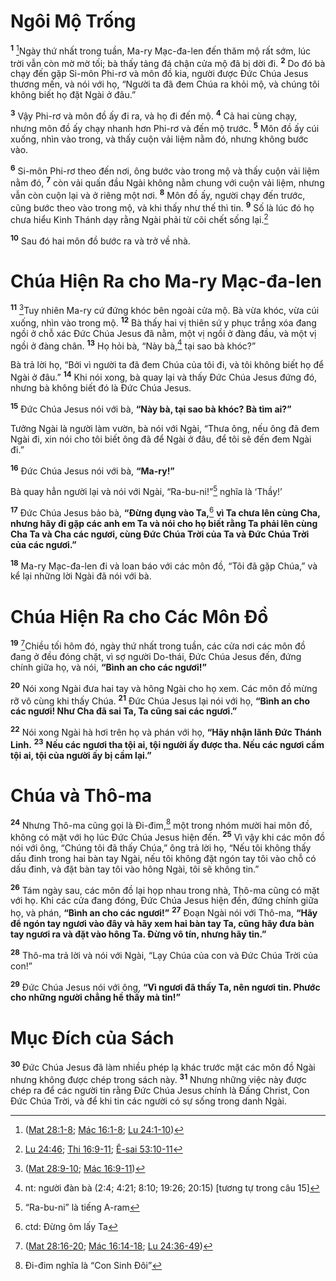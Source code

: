# Ngôi Mộ Trống

<sup><b>1</b></sup> [^1@-b29379b6-af02-4314-8d14-5efa65bf5ace]Ngày thứ nhất trong tuần, Ma-ry Mạc-đa-len đến thăm mộ rất sớm, lúc trời vẫn còn mờ mờ tối; bà thấy tảng đá chận cửa mộ đã bị dời đi. <sup><b>2</b></sup> Do đó bà chạy đến gặp Si-môn Phi-rơ và môn đồ kia, người được Ðức Chúa Jesus thương mến, và nói với họ, “Người ta đã đem Chúa ra khỏi mộ, và chúng tôi không biết họ đặt Ngài ở đâu.”

<sup><b>3</b></sup> Vậy Phi-rơ và môn đồ ấy đi ra, và họ đi đến mộ. <sup><b>4</b></sup> Cả hai cùng chạy, nhưng môn đồ ấy chạy nhanh hơn Phi-rơ và đến mộ trước. <sup><b>5</b></sup> Môn đồ ấy cúi xuống, nhìn vào trong, và thấy cuộn vải liệm nằm đó, nhưng không bước vào.

<sup><b>6</b></sup> Si-môn Phi-rơ theo đến nơi, ông bước vào trong mộ và thấy cuộn vải liệm nằm đó, <sup><b>7</b></sup> còn vải quấn đầu Ngài không nằm chung với cuộn vải liệm, nhưng vẫn còn cuộn lại và ở riêng một nơi. <sup><b>8</b></sup> Môn đồ ấy, người chạy đến trước, cũng bước theo vào trong mộ, và khi thấy như thế thì tin. <sup><b>9</b></sup> Số là lúc đó họ chưa hiểu Kinh Thánh dạy rằng Ngài phải từ cõi chết sống lại.[^2@-b29379b6-af02-4314-8d14-5efa65bf5ace]

<sup><b>10</b></sup> Sau đó hai môn đồ bước ra và trở về nhà.

# Chúa Hiện Ra cho Ma-ry Mạc-đa-len

<sup><b>11</b></sup> [^3@-b29379b6-af02-4314-8d14-5efa65bf5ace]Tuy nhiên Ma-ry cứ đứng khóc bên ngoài cửa mộ. Bà vừa khóc, vừa cúi xuống, nhìn vào trong mộ. <sup><b>12</b></sup> Bà thấy hai vị thiên sứ y phục trắng xóa đang ngồi ở chỗ xác Ðức Chúa Jesus đã nằm, một vị ngồi ở đàng đầu, và một vị ngồi ở đàng chân. <sup><b>13</b></sup> Họ hỏi bà, “Này bà,[^1-b29379b6-af02-4314-8d14-5efa65bf5ace] tại sao bà khóc?”

Bà trả lời họ, “Bởi vì người ta đã đem Chúa của tôi đi, và tôi không biết họ để Ngài ở đâu.” <sup><b>14</b></sup> Khi nói xong, bà quay lại và thấy Ðức Chúa Jesus đứng đó, nhưng bà không biết đó là Ðức Chúa Jesus.

<sup><b>15</b></sup> Ðức Chúa Jesus nói với bà, **“Này bà, tại sao bà khóc? Bà tìm ai?”**

Tưởng Ngài là người làm vườn, bà nói với Ngài, “Thưa ông, nếu ông đã đem Ngài đi, xin nói cho tôi biết ông đã để Ngài ở đâu, để tôi sẽ đến đem Ngài đi.”

<sup><b>16</b></sup> Ðức Chúa Jesus nói với bà, **“Ma-ry!”**

Bà quay hẳn người lại và nói với Ngài, “Ra-bu-ni!”[^2-b29379b6-af02-4314-8d14-5efa65bf5ace] nghĩa là ‘Thầy!’

<sup><b>17</b></sup> Ðức Chúa Jesus bảo bà, **“Ðừng đụng vào Ta,**[^3-b29379b6-af02-4314-8d14-5efa65bf5ace] **vì Ta chưa lên cùng Cha, nhưng hãy đi gặp các anh em Ta và nói cho họ biết rằng Ta phải lên cùng Cha Ta và Cha các ngươi, cùng Ðức Chúa Trời của Ta và Ðức Chúa Trời của các ngươi.”**

<sup><b>18</b></sup> Ma-ry Mạc-đa-len đi và loan báo với các môn đồ, “Tôi đã gặp Chúa,” và kể lại những lời Ngài đã nói với bà.

# Chúa Hiện Ra cho Các Môn Ðồ

<sup><b>19</b></sup> [^4@-b29379b6-af02-4314-8d14-5efa65bf5ace]Chiều tối hôm đó, ngày thứ nhất trong tuần, các cửa nơi các môn đồ đang ở đều đóng chặt, vì sợ người Do-thái, Ðức Chúa Jesus đến, đứng chính giữa họ, và nói, **“Bình an cho các ngươi!”**

<sup><b>20</b></sup> Nói xong Ngài đưa hai tay và hông Ngài cho họ xem. Các môn đồ mừng rỡ vô cùng khi thấy Chúa. <sup><b>21</b></sup> Ðức Chúa Jesus lại nói với họ, **“Bình an cho các ngươi! Như Cha đã sai Ta, Ta cũng sai các ngươi.”**

<sup><b>22</b></sup> Nói xong Ngài hà hơi trên họ và phán với họ, **“Hãy nhận lãnh Ðức Thánh Linh.** <sup><b>23</b></sup> **Nếu các ngươi tha tội ai, tội người ấy được tha. Nếu các ngươi cầm tội ai, tội của người ấy bị cầm lại.”**

# Chúa và Thô-ma

<sup><b>24</b></sup> Nhưng Thô-ma cũng gọi là Ði-đim,[^4-b29379b6-af02-4314-8d14-5efa65bf5ace] một trong nhóm mười hai môn đồ, không có mặt với họ lúc Ðức Chúa Jesus hiện đến. <sup><b>25</b></sup> Vì vậy khi các môn đồ nói với ông, “Chúng tôi đã thấy Chúa,” ông trả lời họ, “Nếu tôi không thấy dấu đinh trong hai bàn tay Ngài, nếu tôi không đặt ngón tay tôi vào chỗ có dấu đinh, và đặt bàn tay tôi vào hông Ngài, tôi sẽ không tin.”

<sup><b>26</b></sup> Tám ngày sau, các môn đồ lại họp nhau trong nhà, Thô-ma cũng có mặt với họ. Khi các cửa đang đóng, Ðức Chúa Jesus hiện đến, đứng chính giữa họ, và phán, **“Bình an cho các ngươi!”** <sup><b>27</b></sup> Ðoạn Ngài nói với Thô-ma, **“Hãy để ngón tay ngươi vào đây và hãy xem hai bàn tay Ta, cũng hãy đưa bàn tay ngươi ra và đặt vào hông Ta. Ðừng vô tín, nhưng hãy tin.”**

<sup><b>28</b></sup> Thô-ma trả lời và nói với Ngài, “Lạy Chúa của con và Ðức Chúa Trời của con!”

<sup><b>29</b></sup> Ðức Chúa Jesus nói với ông, **“Vì ngươi đã thấy Ta, nên ngươi tin. Phước cho những người chẳng hề thấy mà tin!”**

# Mục Ðích của Sách

<sup><b>30</b></sup> Ðức Chúa Jesus đã làm nhiều phép lạ khác trước mặt các môn đồ Ngài nhưng không được chép trong sách này. <sup><b>31</b></sup> Nhưng những việc này được chép ra để các người tin rằng Ðức Chúa Jesus chính là Ðấng Christ, Con Ðức Chúa Trời, và để khi tin các người có sự sống trong danh Ngài.

[^1-b29379b6-af02-4314-8d14-5efa65bf5ace]: nt: người đàn bà (2:4; 4:21; 8:10; 19:26; 20:15) \[tương tự trong câu 15]

[^2-b29379b6-af02-4314-8d14-5efa65bf5ace]: “Ra-bu-ni” là tiếng A-ram

[^3-b29379b6-af02-4314-8d14-5efa65bf5ace]: ctd: Ðừng ôm lấy Ta

[^4-b29379b6-af02-4314-8d14-5efa65bf5ace]: Ði-đim nghĩa là “Con Sinh Ðôi”

[^1@-b29379b6-af02-4314-8d14-5efa65bf5ace]: ([Mat 28:1-8](/passage/?search=Matt.28.1-Matt.28.8&version=BD2011); [Mác 16:1-8](/passage/?search=Mark.16.1-Mark.16.8&version=BD2011); [Lu 24:1-10](/passage/?search=Luke.24.1-Luke.24.10&version=BD2011))

[^2@-b29379b6-af02-4314-8d14-5efa65bf5ace]: [Lu 24:46](/passage/?search=Luke.24.46&version=BD2011); [Thi 16:9-11](/passage/?search=Ps.16.9-Ps.16.11&version=BD2011); [Ê-sai 53:10-11](/passage/?search=Isa.53.10-Isa.53.11&version=BD2011)

[^3@-b29379b6-af02-4314-8d14-5efa65bf5ace]: ([Mat 28:9-10](/passage/?search=Matt.28.9-Matt.28.10&version=BD2011); [Mác 16:9-11](/passage/?search=Mark.16.9-Mark.16.11&version=BD2011))

[^4@-b29379b6-af02-4314-8d14-5efa65bf5ace]: ([Mat 28:16-20](/passage/?search=Matt.28.16-Matt.28.20&version=BD2011); [Mác 16:14-18](/passage/?search=Mark.16.14-Mark.16.18&version=BD2011); [Lu 24:36-49](/passage/?search=Luke.24.36-Luke.24.49&version=BD2011))
